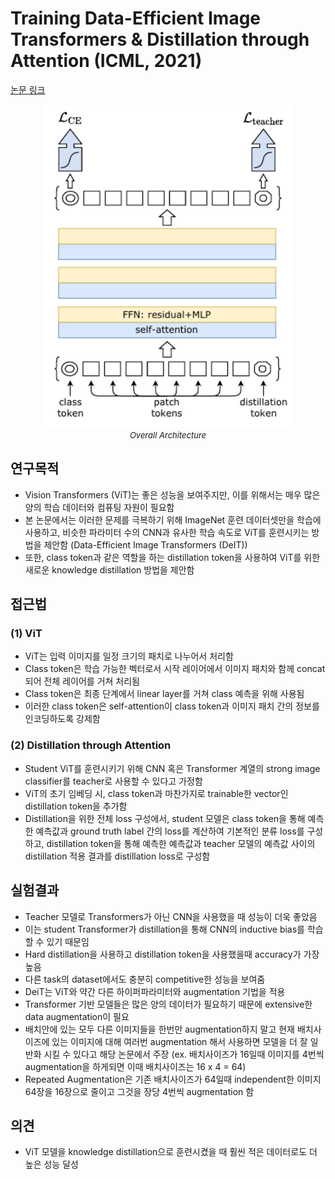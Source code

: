 # Training Data-Efficient Image Transformers & Distillation through Attention (ICML, 2021)

[논문 링크](https://proceedings.mlr.press/v139/touvron21a)

<p align="center">
    <img width="400" alt='fig1' src="./img/01_20_01.png?raw=true"></br>
    <em><font size=2>Overall Architecture</font></em>
</p>

## 연구목적
- Vision Transformers (ViT)는 좋은 성능을 보여주지만, 이를 위해서는 매우 많은 양의 학습 데이터와 컴퓨팅 자원이 필요함
- 본 논문에서는 이러한 문제를 극복하기 위해 ImageNet 훈련 데이터셋만을 학습에 사용하고, 비슷한 파라미터 수의 CNN과 유사한 학습 속도로 ViT를 훈련시키는 방법을 제안함 (Data-Efficient Image Transformers (DeIT))
- 또한, class token과 같은 역할을 하는 distillation token을 사용하여 ViT를 위한 새로운 knowledge distillation 방법을 제안함 

## 접근법
### (1) ViT
- ViT는 입력 이미지를 일정 크기의 패치로 나누어서 처리함
- Class token은 학습 가능한 벡터로서 시작 레이어에서 이미지 패치와 함께 concat되어 전체 레이어를 거쳐 처리됨
- Class token은 최종 단계에서 linear layer를 거쳐 class 예측을 위해 사용됨
- 이러한 class token은 self-attention이 class token과 이미지 패치 간의 정보를 인코딩하도록 강제함

### (2) Distillation through Attention
- Student ViT를 훈련시키기 위해 CNN 혹은 Transformer 계열의 strong image classifier를 teacher로 사용할 수 있다고 가정함
- ViT의 초기 임베딩 시, class token과 마찬가지로 trainable한 vector인 distillation token을 추가함
- Distillation을 위한 전체 loss 구성에서, student 모델은 class token을 통해 예측한 예측값과 ground truth label 간의 loss를 계산하여 기본적인 분류 loss를 구성하고, distillation token을 통해 예측한 예측값과 teacher 모델의 예측값 사이의 distillation 적용 결과를 distillation loss로 구성함

## 실험결과
- Teacher 모델로 Transformers가 아닌 CNN을 사용했을 때 성능이 더욱 좋았음
- 이는 student Transformer가 distillation을 통해 CNN의 inductive bias를 학습할 수 있기 때문임
- Hard distillation을 사용하고 distillation token을 사용했을때 accuracy가 가장 높음
- 다른 task의 dataset에서도 충분히 competitive한 성능을 보여줌
- DeiT는 ViT와 약간 다른 하이퍼파라미터와 augmentation 기법을 적용
- Transformer 기반 모델들은 많은 양의 데이터가 필요하기 때문에 extensive한 data augmentation이 필요
- 배치안에 있는 모두 다른 이미지들을 한번만 augmentation하지 말고 현재 배치사이즈에 있는 이미지에 대해 여러번 augmentation 해서 사용하면 모델을 더 잘 일반화 시킬 수 있다고 해당 논문에서 주장 (ex. 배치사이즈가 16일때 이미지를 4번씩 augmentation을 하게되면 이때 배치사이즈는 16 x 4 = 64)
- Repeated Augmentation은 기존 배치사이즈가 64일때 independent한 이미지 64장을 16장으로 줄이고 그것을 장당 4번씩 augmentation 함

## 의견
- ViT 모델을 knowledge distillation으로 훈련시켰을 때 훨씬 적은 데이터로도 더 높은 성능 달성